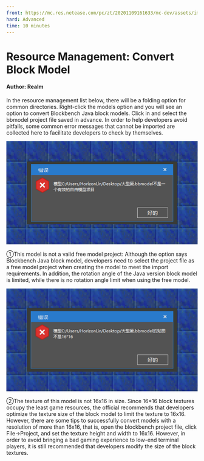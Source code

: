 ```yaml
--- 
front: https://mc.res.netease.com/pc/zt/20201109161633/mc-dev/assets/img/4_1.f0b4b002.png 
hard: Advanced 
time: 10 minutes 
--- 
```

# Resource Management: Convert Block Model 
#### Author: Realm 

In the resource management list below, there will be a folding option for common directories. Right-click the models option and you will see an option to convert Blockbench Java block models. Click in and select the bbmodel project file saved in advance. 
In order to help developers avoid pitfalls, some common error messages that cannot be imported are collected here to facilitate developers to check by themselves. 

<img src="./images/4_1.png" style="zoom:150%;" /> 

①This model is not a valid free model project: Although the option says Blockbench Java block model, developers need to select the project file as a free model project when creating the model to meet the import requirements. In addition, the rotation angle of the Java version block model is limited, while there is no rotation angle limit when using the free model. 

![](./images/4_2.png) 

②The texture of this model is not 16x16 in size. Since 16*16 block textures occupy the least game resources, the official recommends that developers optimize the texture size of the block model to limit the texture to 16x16. However, there are some tips to successfully convert models with a resolution of more than 16x16, that is, open the blockbench project file, click File->Project, and set the texture height and width to 16x16. However, in order to avoid bringing a bad gaming experience to low-end terminal players, it is still recommended that developers modify the size of the block textures.